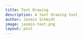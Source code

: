 ```yaml
---
title: Text Drawing
description: A text drawing tool
author: Jasmin Schmidt
image: jasmin-text.png
layout: post
---
```


<script>
var x = 0;
var y = 0;
var stepSize = 5.0;

var font = 'Georgia';
var letters = 'We are all mad here. ';
var fontSizeMin = 3;
var angleDistortion = 0.0;

var counter = 0;

function setup() {
  let canvas = createCanvas(600, 600);

  canvas.parent("post");

  background(255);
  cursor(CROSS);

  x = mouseX;
  y = mouseY;

  textFont(font);
  textAlign(LEFT);
  fill(0);
}

function draw() {
  if (mouseIsPressed && mouseButton == LEFT) {
    var d = dist(x, y, mouseX, mouseY);
    textSize(fontSizeMin + d / 2);
    var newLetter = letters.charAt(counter);
    stepSize = textWidth(newLetter);

    if (d > stepSize) {
      var angle = atan2(mouseY - y, mouseX - x);

      push();
      translate(x, y);
      rotate(angle + random(angleDistortion));
      text(newLetter, 0, 0);
      pop();

      counter++;
      if (counter >= letters.length) counter = 0;

      x = x + cos(angle) * stepSize;
      y = y + sin(angle) * stepSize;
    }
  }
}

function mousePressed() {
  x = mouseX;
  y = mouseY;
}

function keyReleased() {
    
  if (keyCode == DELETE || keyCode == BACKSPACE) background(255);
}

function keyPressed() {
  // angleDistortion ctrls arrowkeys up/down
  if (keyCode == UP_ARROW) angleDistortion += 0.1;
  if (keyCode == DOWN_ARROW) angleDistortion -= 0.1;

  if(key == 's') {
    saveCanvas('text-drawing', 'png')
  }
}
</script>